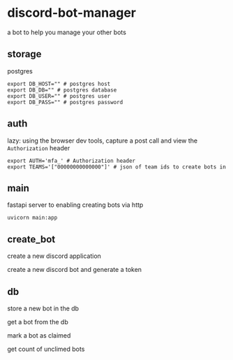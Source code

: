# discord-bot-manager

a bot to help you manage your other bots

## storage

postgres

```shell
export DB_HOST="" # postgres host
export DB_DB="" # postgres database
export DB_USER="" # postgres user
export DB_PASS="" # postgres password
```

## auth

lazy: using the browser dev tools, capture a post call and view the `Authorization` header

```shell
export AUTH='mfa_' # Authorization header
export TEAMS='["00000000000000"]' # json of team ids to create bots in
```

## main

fastapi server to enabling creating bots via http

`uvicorn main:app`

## create_bot

create a new discord application

create a new discord bot and generate a token

## db

store a new bot in the db

get a bot from the db

mark a bot as claimed

get count of unclimed bots
